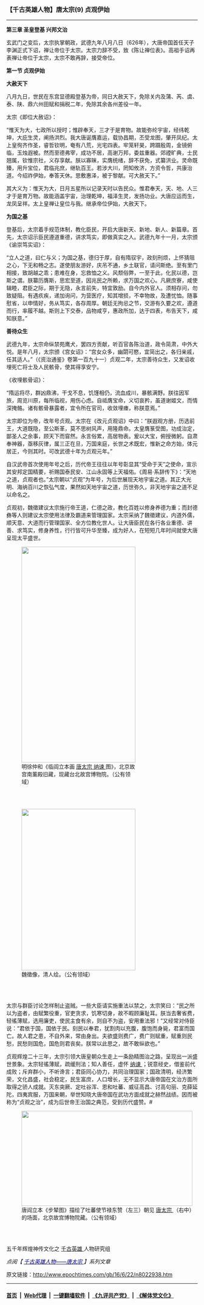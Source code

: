 ### 【千古英雄人物】唐太宗(9) 贞观伊始
------------------------

<p>
 <strong>
  第三章 圣皇登基 兴邦文治
 </strong>
</p>
<p>
 玄武门之变后，太宗执掌朝政，武德九年八月八日（626年），大唐帝国首任天子李渊正式下诏，禅让帝位于太宗。太宗力辞不受，致《陈让禅位表》。高祖手诏再表禅让帝位于太宗，太宗不敢再辞，接受帝位。
</p>
<p>
 <strong>
  第一节 贞观伊始
 </strong>
</p>
<p>
 <strong>
  大赦天下
 </strong>
</p>
<p>
 八月九日，世民在东宫显德殿登基为帝，同日大赦天下，免除关内及蒲、芮、虞、泰、陕、鼎六州田赋和捐税二年，免除其余各州差役一年。
</p>
<p>
 太宗《即位大赦诏》：
</p>
<p>
 “惟天为大，七政所以授时；惟辟奉天，三才于是育物。故能弥纶宇宙，经纬乾坤，大庇生灵，阐扬洪烈。我大唐诞膺嘉运，载协昌期，丕受龙图，肇开凤纪。太上皇徇齐作圣，睿哲钦明，奄有八荒，光宅四表。牢笼轩昊，跨蹑殷周，金镜俯临，玉烛遐被。然而至德弗宰，成功不居，高谢万邦，委兹重器。郊禋旷典，士民翘属，钦惟宗社，义存享献。朕以寡昧，实膺统绪，辞不获免，式纂洪业。灵命既臻，用升宝位，君临兆庶，继轨百王。若涉大川，罔知攸济，方资令哲，共康治道。今绍祚伊始，奉答天休。思敷惠泽，被于黎献。可大赦天下。”
</p>
<p>
 其大义为：惟天为大，日月五星所以记录天时以告民众。惟君奉天，天、地、人三才于是育万物。故能涵盖宇宙，治理乾坤，福泽生灵，发扬功业。大唐应运而生，龙凤呈祥。太上皇禅让皇位与我。继承帝位伊始，大赦天下。
</p>
<p>
 <strong>
  为国之基
 </strong>
</p>
<p>
 登基后，太宗着手规范体制，教化臣民，开启大唐新天、新地、新人、新篇章。首先，太宗诏示臣民遵道重德，讲求笃实，即做真实之人。武德九年十一月，太宗颁《谕崇笃实诏》：
</p>
<p>
 “立人之道，曰仁与义；为国之基，德归于厚，自有隋驭宇，政刻刑烦，上怀猜阻之心，下无和畅之志。遂使朋友游好，庆吊不通，乡土联官，请问斯绝。至有里门相接，致胡越之乖；患难在身，忘救恤之义。风颓俗弊，一至于此，化民以德，岂斯之谓。朕纂历膺斯，思宏至道，因兆民之所赖，求万国之欢心。凡厥庶寮，咸使辑睦，君臣之际，期于无隐，永言前失，特宜敦励。自今内外官人。须相存问，勿致疑阻。有遇疚疾，递加询问，为营医疗，知其增损，不幸物故，及遭忧恤。随事慰省，以申情好，务从笃实，各存周厚。朝廷无拘忌之节，交游有久要之欢，遵道而行，率履不越。斯则上下交泰，品物咸亨，惠政所加，达于四表，布告天下，咸知朕意。”
</p>
<p>
 <strong>
  善待众生
 </strong>
</p>
<p>
 武德九年，太宗命纵禁苑鹰犬，罢四方贡献，听百官各陈治道，政令简肃，中外大悦。是年八月，太宗颁《宫女诏》：“宫女众多，幽閟可愍，宜简出之，各归亲戚，任其适人。”（《资治通鉴》卷第一百九十一）贞观二年，太宗善待众生，又发诏收埋死亡将士及人民骸骨，使其得享安宁。
</p>
<p>
 《收埋骸骨诏》：
</p>
<p>
 “隋运将尽，群凶鼎沸，干戈不息，饥馑相仍，流血成川，暴骸满野。朕往因军旅，周览川原，每所临视，用伤心虑。自祗膺宝命，义切哀矜，虽道谢姬文，而情深掩骼。诸有骸骨暴露者，宜令所在官司，收敛埋瘗，称朕意焉。”
</p>
<p>
 太宗即位为帝，改年号贞观。太宗在《改元贞观诏》中曰：“朕遐观方册，历选前王，大道既隐，至公斯革，莫不思树风声，用隆鼎命。太皇膺箓受图，功成治定，鄙圣人之余事，顾天下而窅然。永言俗累，高居物表。爰以大宝，俯授微躬。自肃奉神器，亟移灰律，属三正在旦，万国来庭，长世之术既宏，惟新之命方始，体元居正，今则其时。可改武德十年为贞观元年。”
</p>
<p>
 自汉武帝首次使用年号之后，历代帝王往往以年号彰显其“受命于天”之使命，宣示其安邦定国精要，祈赐国泰民安、江山永固等上天福佑。《周易‧系辞传下》：“天地之道，贞观者也。”太宗朝以“贞观”为年号，为后世展现天地宇宙之道。其正大光明、海纳百川之恢弘气度，果然如天地宇宙之道，历世弥久，非天地宇宙之道不足以命名之。
</p>
<p>
 贞观初，魏徵建议太宗施行帝王道，仁德之政，教化百姓以修身养德为重；而封德彝等人则建议太宗使用法律及霸道来管理国家。太宗采纳了魏徵建议，内道外儒，顺天意、大道而行管理国家、全方位教化世人。让大唐臣民在各行各业重德、讲善、求笃实，修身养性，行行皆可升华至臻，成为好人，在短短几年时间就使大唐呈现太平盛世。
</p>
<figure class="wp-caption aligncenter" id="attachment_8023457" style="width: 300px">
 <a href="http://i.epochtimes.com/assets/uploads/2016/06/1606081029202669.jpg">
  <img alt="" class="wp-image-8023457 size-small" height="568" src="http://i.epochtimes.com/assets/uploads/2016/06/1606081029202669-300x568.jpg" width="300"/>
 </a>
 <br/><figcaption class="wp-caption-text">
  明徐仲和《临阎立本画
  <a href="http://www.epochtimes.com/gb/tag/%E5%94%90%E5%A4%AA%E5%AE%97.html">
   唐太宗
  </a>
  <a href="http://www.epochtimes.com/gb/tag/%E7%BA%B3%E8%B0%8F.html">
   纳谏
  </a>
  图》，北京故宫南薰殿旧藏，现藏台北故宫博物院。（公有领域）
 </figcaption><br/>
</figure><br/>
<figure class="wp-caption aligncenter" id="attachment_8023559" style="width: 300px">
 <a href="http://i.epochtimes.com/assets/uploads/2016/06/1606220206552669.jpg">
  <img alt="" class="wp-image-8023559 size-small" height="425" src="http://i.epochtimes.com/assets/uploads/2016/06/1606220206552669-300x425.jpg" width="300"/>
 </a>
 <br/><figcaption class="wp-caption-text">
  魏徵像，清人绘。（公有领域）
 </figcaption><br/>
</figure><br/>
<p>
 太宗与群臣讨论怎样制止盗贼。一些大臣请实施重法以禁之，太宗笑曰：“民之所以为盗者，由赋繁役重，官吏贪求，饥寒切身，故不暇顾廉耻耳。朕当去奢省费，轻徭薄赋，选用廉吏，使民主食有余，则自不为盗，安用重法邪！”又经常对侍臣说：“君依于国，国依于民。刻民以奉君，犹割肉以充腹，腹饱而身毙，君富而国亡。故人君之患，不自外来，常由身出。夫欲盛则费广，费广则赋重，赋重则民愁，民愁则国危，国危则君丧矣。朕常以此思之，故不敢纵欲也。”
</p>
<p>
 贞观辉煌二十三年，太宗引领大唐皇朝众生走上一条励精图治之路，呈现出一派盛世景象。太宗轻徭薄赋，疏缓刑法；知人善任，虚怀
 <a href="http://www.epochtimes.com/gb/tag/%E7%BA%B3%E8%B0%8F.html">
  纳谏
 </a>
 ；锐意经史，借鉴前代成败；斥弃群小，不听谗言；君臣同心协力，共同治理国家；国政清明，经济繁荣，文化昌盛，社会稳定，民生富庶，人口增长，无不显示大唐帝国在文治方面所取得之骄人成就。灭东突厥、定吐谷浑、恩和吐蕃、威征高昌、讨高句丽、克薛延陀，四夷宾服，万国来朝，举世知晓大唐帝国在武功方面成就之赫然战绩。因而被称为“贞观之治”，成为后世帝王治国之典范，受到历代盛赞。#
</p>
<figure class="wp-caption aligncenter" id="attachment_8023469" style="width: 450px">
 <a href="http://i.epochtimes.com/assets/uploads/2016/06/1606081722262669.jpg">
  <img alt="" class="wp-image-8023469 size-medium" height="250" src="http://i.epochtimes.com/assets/uploads/2016/06/1606081722262669-450x250.jpg" width="450"/>
 </a>
 <br/><figcaption class="wp-caption-text">
  唐阎立本《步辇图》描绘了吐蕃使节禄东赞（左三）朝见
  <a href="http://www.epochtimes.com/gb/tag/%E5%94%90%E5%A4%AA%E5%AE%97.html">
   唐太宗
  </a>
  （右中）的场面，北京故宫博物院藏。（公有领域）
 </figcaption><br/>
</figure><br/>
<p>
 五千年辉煌神传文化之
 <a href="http://www.epochtimes.com/gb/tag/%E5%8D%83%E5%8F%A4%E8%8B%B1%E9%9B%84.html">
  千古英雄
 </a>
 人物研究组
</p>
<p>
 <em>
  点阅【
  <span style="color: #000080;">
   <a href="https://www.epochtimes.com/gb/nf1140678.htm" rel="noopener noreferrer" style="color: #000080;" target="_blank">
    千古英雄人物——唐太宗
   </a>
  </span>
  】系列文章
 </em>
</p>

原文链接：http://www.epochtimes.com/gb/16/6/22/n8022938.htm


------------------------
#### [首页](https://github.com/gfw-breaker/banned-news/blob/master/README.md) &nbsp;|&nbsp; [Web代理](https://github.com/labour-camp/helloworld) &nbsp;|&nbsp; [一键翻墙软件](https://github.com/gfw-breaker/nogfw/blob/master/README.md) &nbsp;|&nbsp; [《九评共产党》](https://github.com/gfw-breaker/9ping.md/blob/master/README.md#九评之一评共产党是什么) &nbsp;|&nbsp; [《解体党文化》](https://github.com/gfw-breaker/jtdwh.md/blob/master/README.md#绪论)

